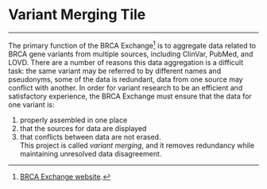 # **Variant Merging Tile**  
___  

The primary function of the BRCA Exchange[^1] is to aggregate data related to BRCA gene variants from multiple sources, including ClinVar, PubMed, and LOVD. There are a number of reasons this data aggregation is a difficult task: the same variant may be referred to by different names and pseudonyms, some of the data is redundant, data from one source may conflict with another. In order for variant research to be an efficient and satisfactory experience, the BRCA Exchange must ensure that the data for one variant is:  
1. properly assembled in one place  
2. that the sources for data are displayed  
3. that conflicts between data are not erased.  
This project is called *variant merging*, and it removes redundancy while maintaining unresolved data disagreement.  


[^1]: [BRCA Exchange website](https://brcaexchange.org/).
